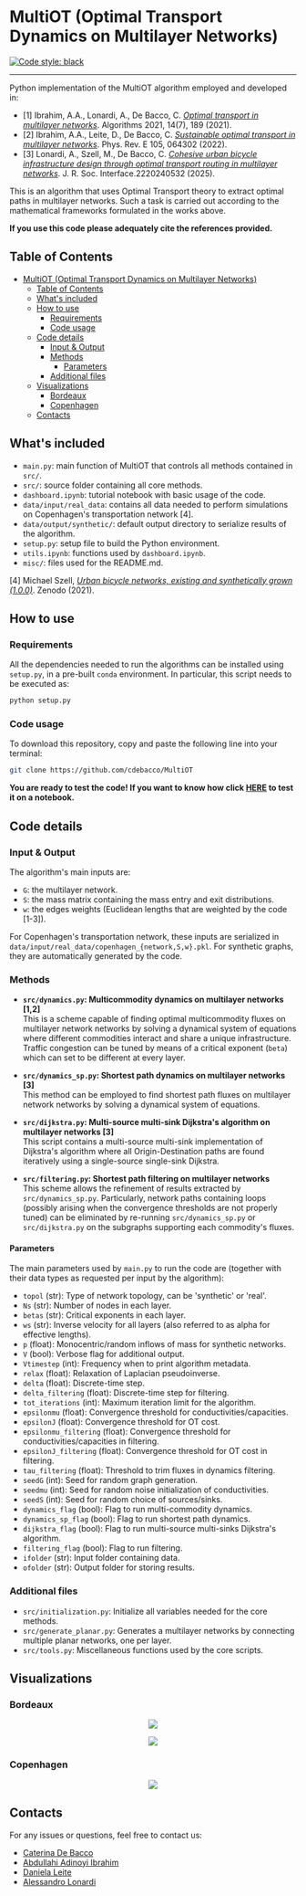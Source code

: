 # MultiOT (Optimal Transport Dynamics on Multilayer Networks)

[![Code style: black](https://img.shields.io/badge/code%20style-black-000000.svg)](https://github.com/psf/black)

---

Python implementation of the MultiOT algorithm employed and developed in:

- [1] Ibrahim, A.A., Lonardi, A., De Bacco, C. *[Optimal transport in multilayer networks](https://www.mdpi.com/1999-4893/14/7/189)*. Algorithms 2021, 14(7), 189 (2021).
- [2] Ibrahim, A.A., Leite, D., De Bacco, C. *[Sustainable optimal transport in multilayer networks](https://doi.org/10.1103/PhysRevE.105.064302)*. Phys. Rev. E 105, 064302 (2022).
- [3] Lonardi, A., Szell, M., De Bacco, C. *[Cohesive urban bicycle infrastructure design through optimal transport routing in multilayer networks](https://royalsocietypublishing.org/doi/10.1098/rsif.2024.0532)*. J. R. Soc. Interface.2220240532 (2025).

This is an algorithm that uses Optimal Transport theory to extract optimal paths in multilayer networks. Such a task is carried out according to the mathematical frameworks formulated in the works above.

**If you use this code please adequately cite the references provided.**

## Table of Contents  
- [MultiOT (Optimal Transport Dynamics on Multilayer Networks)](#multiot-optimal-transport-dynamics-on-multilayer-networks)
  - [Table of Contents](#table-of-contents)
  - [What's included](#whats-included)
  - [How to use](#how-to-use)
    - [Requirements](#requirements)
    - [Code usage](#code-usage)
  - [Code details](#code-details)
    - [Input \& Output](#input--output)
    - [Methods](#methods)
      - [Parameters](#parameters)
    - [Additional files](#additional-files)
  - [Visualizations](#visualizations)
    - [Bordeaux](#bordeaux)
    - [Copenhagen](#copenhagen)
  - [Contacts](#contacts)

## What's included

- ```main.py```: main function of MultiOT that controls all methods contained in ```src/```.
- ```src/```: source folder containing all core methods.
- ```dashboard.ipynb```: tutorial notebook with basic usage of the code.
- ```data/input/real_data```: contains all data needed to perform simulations on Copenhagen's transportation network [4].
- ```data/output/synthetic/```: default output directory to serialize results of the algorithm.
- ```setup.py```: setup file to build the Python environment.
- ```utils.ipynb```: functions used by ```dashboard.ipynb```.
- ```misc/```: files used for the README.md.

[4] Michael Szell, *<a href="https://doi.org/10.5281/zenodo.5083049"> Urban bicycle networks, existing and synthetically grown (1.0.0)</a>*. Zenodo (2021).<br/>

## How to use

### Requirements

All the dependencies needed to run the algorithms can be installed using ```setup.py```, in a pre-built ```conda``` environment. In particular, this script needs to be executed as:

```bash
python setup.py
```

### Code usage
To download this repository, copy and paste the following line into your terminal:

```bash
git clone https://github.com/cdebacco/MultiOT
```

**You are ready to test the code! If you want to know how click [HERE](https://github.com/cdebacco/MultiOT/tree/main/dashboard.ipynb) to test it on a notebook.**

## Code details

### Input & Output

The algorithm's main inputs are:
- ```G```: the multilayer network.
- ```S```: the mass matrix containing the mass entry and exit distributions.
- ```w```: the edges weights (Euclidean lengths that are weighted by the code [1-3]).

For Copenhagen's transportation network, these inputs are serialized in ```data/input/real_data/copenhagen_{network,S,w}.pkl```. For synthetic graphs, they are automatically generated by the code.

### Methods

- **```src/dynamics.py```: Multicommodity dynamics on multilayer networks [1,2]**<br/>
    This is a scheme capable of finding optimal multicommodity fluxes on multilayer network networks by solving a dynamical system of equations where different commodities interact and share a unique infrastructure. Traffic congestion can be tuned by means of a critical exponent (```beta```) which can set to be different at every layer.

- **```src/dynamics_sp.py```: Shortest path dynamics on multilayer networks [3]**<br/>
    This method can be employed to find shortest path fluxes on multilayer network networks by solving a dynamical system of equations.

- **```src/dijkstra.py```: Multi-source multi-sink Dijkstra's algorithm on multilayer networks [3]**<br/>
    This script contains a multi-source multi-sink implementation of Dijkstra's algorithm where all Origin-Destination paths are found iteratively using a single-source single-sink Dijkstra.

- **```src/filtering.py```: Shortest path filtering on multilayer networks**<br/>
    This scheme allows the refinement of results extracted by ```src/dynamics_sp.py```. Particularly, network paths containing loops (possibly arising when the convergence thresholds are not properly tuned) can be eliminated by re-running ```src/dynamics_sp.py``` or ```src/dijkstra.py``` on the subgraphs supporting each commodity's fluxes.
#### Parameters
The main parameters used by ```main.py``` to run the code are (together with their data types as requested per input by the algorithm):
- ```topol``` (str): Type of network topology, can be 'synthetic' or 'real'.
- ```Ns``` (str): Number of nodes in each layer.
- ```betas``` (str): Critical exponents in each layer.
- ```ws``` (str): Inverse velocity for all layers (also referred to as alpha for effective lengths).
- ```p```  (float): Monocentric/random inflows of mass for synthetic networks.
- ```V``` (bool): Verbose flag for additional output.
- ```Vtimestep``` (int): Frequency when to print algorithm metadata.
- ```relax``` (float): Relaxation of Laplacian pseudoinverse.
- ```delta``` (float): Discrete-time step.
- ```delta_filtering``` (float): Discrete-time step for filtering.
- ```tot_iterations``` (int): Maximum iteration limit for the algorithm.
- ```epsilonmu``` (float): Convergence threshold for conductivities/capacities.
- ```epsilonJ``` (float): Convergence threshold for OT cost.
- ```epsilonmu_filtering``` (float): Convergence threshold for conductivities/capacities in filtering.
- ```epsilonJ_filtering``` (float): Convergence threshold for OT cost in filtering.
- ```tau_filtering``` (float): Threshold to trim fluxes in dynamics filtering.
- ```seedG``` (int): Seed for random graph generation.
- ```seedmu``` (int): Seed for random noise initialization of conductivities.
- ```seedS``` (int): Seed for random choice of sources/sinks.
- ```dynamics_flag``` (bool): Flag to run multi-commodity dynamics.
- ```dynamics_sp_flag``` (bool): Flag to run shortest path dynamics.
- ```dijkstra_flag``` (bool): Flag to run multi-source multi-sinks Dijkstra's algorithm.
- ```filtering_flag``` (bool): Flag to run filtering.
- ```ifolder``` (str): Input folder containing data.
- ```ofolder``` (str): Output folder for storing results.

### Additional files
- ```src/initialization.py```: Initialize all variables needed for the core methods.
- ```src/generate_planar.py```: Generates a multilayer networks by connecting multiple planar networks, one per layer.
- ```src/tools.py```: Miscellaneous functions used by the core scripts.

## Visualizations

### Bordeaux

<p align="center" width=10%>
<img src ="./misc/fig1.png"><br>
</p>
<p align="center">
<img src ="./misc/fig3.png"><br>
</p>

### Copenhagen

<p align="center" width=100pt>
<img src ="./misc/fig2.png"><br>
</p>


## Contacts

For any issues or questions, feel free to contact us:

- [Caterina De Bacco](http://github.com/cdebacco)
- [Abdullahi Adinoyi Ibrahim](https://github.com/aadinoyiibrahim)
- [Daniela Leite](https://github.com/Danielaleite)
- [Alessandro Lonardi](https://github.com/aleable)
